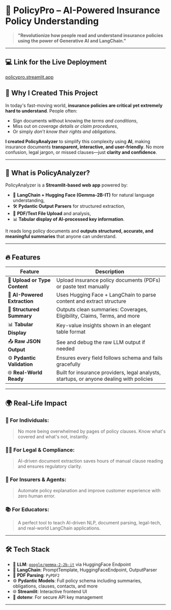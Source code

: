 # 📄 PolicyPro – AI-Powered Insurance Policy Understanding

> **"Revolutionize how people read and understand insurance policies using the power of Generative AI and LangChain."**

---

## 💻 Link for the Live Deployment
[policypro.streamlit.app](https://policypro.streamlit.app/)

## 🚀 Why I Created This Project

In today's fast-moving world, **insurance policies are critical yet extremely hard to understand**. People often:
- Sign documents without knowing the *terms and conditions*,
- Miss out on *coverage details or claim procedures*,
- Or simply *don’t know their rights and obligations*.

**I created PolicyAnalyzer** to simplify this complexity using **AI**, making insurance documents **transparent, interactive, and user-friendly**. No more confusion, legal jargon, or missed clauses—just **clarity and confidence**.

---

## 🧠 What is PolicyAnalyzer?

PolicyAnalyzer is a **Streamlit-based web app** powered by:
- 🧠 **LangChain + Hugging Face (Gemma-2B-IT)** for natural language understanding,
- 🛠️ **Pydantic Output Parsers** for structured extraction,
- 📄 **PDF/Text File Upload** and analysis,
- 📊 **Tabular display of AI-processed key information**.

It reads long policy documents and **outputs structured, accurate, and meaningful summaries** that anyone can understand.

---

## 🔥 Features

| Feature | Description |
|--------|-------------|
| 📁 **Upload or Type Content** | Upload insurance policy documents (PDFs) or paste text manually |
| 🧠 **AI-Powered Extraction** | Uses Hugging Face + LangChain to parse content and extract structure |
| 📝 **Structured Summary** | Outputs clean summaries: Coverages, Eligibility, Claims, Terms, and more |
| 📊 **Tabular Display** | Key-value insights shown in an elegant table format |
| 📤 **Raw JSON Output** | See and debug the raw LLM output if needed |
| ⚙️ **Pydantic Validation** | Ensures every field follows schema and fails gracefully |
| 🌐 **Real-World Ready** | Built for insurance providers, legal analysts, startups, or anyone dealing with policies |

---

## 🌍 Real-Life Impact

### 🏥 For Individuals:
> No more being overwhelmed by pages of policy clauses. Know what's covered and what's not, instantly.

### 🧑‍⚖️ For Legal & Compliance:
> AI-driven document extraction saves hours of manual clause reading and ensures regulatory clarity.

### 🏢 For Insurers & Agents:
> Automate policy explanation and improve customer experience with zero human error.

### 📚 For Educators:
> A perfect tool to teach AI-driven NLP, document parsing, legal-tech, and real-world LangChain applications.

---

## 🛠 Tech Stack

- 🧠 **LLM**: [`google/gemma-2-2b-it`](https://huggingface.co/google/gemma-2-2b-it) via HuggingFace Endpoint
- 🔗 **LangChain**: PromptTemplate, HuggingFaceEndpoint, OutputParser
- 📄 **PDF Parsing**: `PyPDF2`
- ⚙️ **Pydantic Models**: Full policy schema including summaries, obligations, clauses, contacts, and more
- 🌐 **Streamlit**: Interactive frontend UI
- 🧪 **dotenv**: For secure API key management

---


